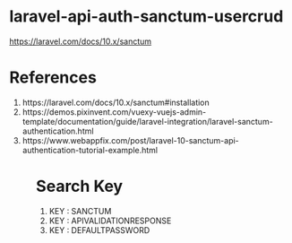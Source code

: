 # laravel-api-auth-sanctum-usercrud
https://laravel.com/docs/10.x/sanctum


# References
<ol>
 <li>https://laravel.com/docs/10.x/sanctum#installation</li> 
 <li>https://demos.pixinvent.com/vuexy-vuejs-admin-template/documentation/guide/laravel-integration/laravel-sanctum-authentication.html</li>
 <li>https://www.webappfix.com/post/laravel-10-sanctum-api-authentication-tutorial-example.html</li>
<ol> 

# Search Key
<ol>
  <li>KEY : SANCTUM</li>
  <li>KEY : APIVALIDATIONRESPONSE</li>
  <li>KEY : DEFAULTPASSWORD</li>  
</ol>
